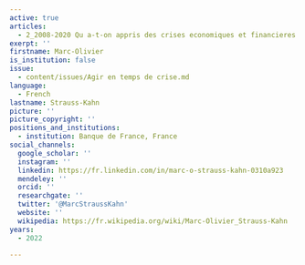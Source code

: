 ```yaml
---
active: true
articles:
  - 2_2008-2020 Qu a-t-on appris des crises economiques et financieres
exerpt: ''
firstname: Marc-Olivier
is_institution: false
issue:
  - content/issues/Agir en temps de crise.md
language:
  - French
lastname: Strauss-Kahn
picture: ''
picture_copyright: ''
positions_and_institutions:
  - institution: Banque de France, France
social_channels:
  google_scholar: ''
  instagram: ''
  linkedin: https://fr.linkedin.com/in/marc-o-strauss-kahn-0310a923
  mendeley: ''
  orcid: ''
  researchgate: ''
  twitter: '@MarcStraussKahn'
  website: ''
  wikipedia: https://fr.wikipedia.org/wiki/Marc-Olivier_Strauss-Kahn
years:
  - 2022

---
```

